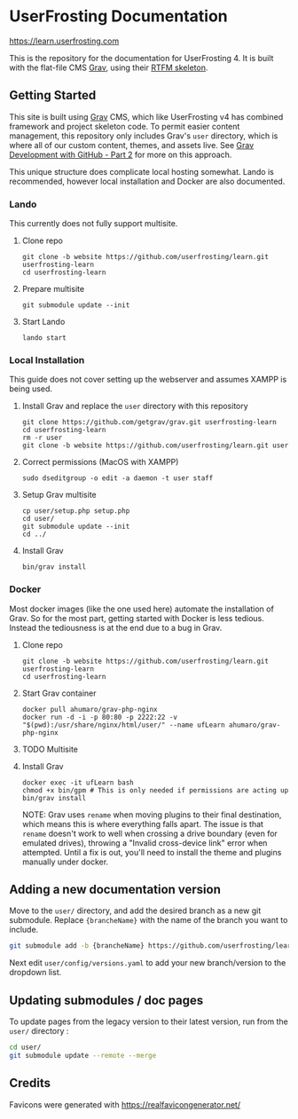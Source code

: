 # UserFrosting Documentation

https://learn.userfrosting.com

This is the repository for the documentation for UserFrosting 4.  It is built with the flat-file CMS [Grav](http://getgrav.org), using their [RTFM skeleton](https://github.com/getgrav/grav-skeleton-rtfm-site#rtfm-skeleton).

## Getting Started

This site is built using [Grav](https://learn.getgrav.org/) CMS, which like UserFrosting v4 has combined framework and project skeleton code. To permit easier content management, this repository only includes Grav's `user` directory, which is where all of our custom content, themes, and assets live. See [Grav Development with GitHub - Part 2](https://getgrav.org/blog/developing-with-github-part-2) for more on this approach.

This unique structure does complicate local hosting somewhat. Lando is recommended, however local installation and Docker are also documented.

### Lando

This currently does not fully support multisite.

1. Clone repo
   ```
   git clone -b website https://github.com/userfrosting/learn.git userfrosting-learn
   cd userfrosting-learn
   ```

2. Prepare multisite
   ```
   git submodule update --init
   ```

3. Start Lando
   ```
   lando start
   ```

### Local Installation

This guide does not cover setting up the webserver and assumes XAMPP is being used.

1. Install Grav and replace the `user` directory with this repository
   ```
   git clone https://github.com/getgrav/grav.git userfrosting-learn
   cd userfrosting-learn
   rm -r user
   git clone -b website https://github.com/userfrosting/learn.git user
   ```

2. Correct permissions (MacOS with XAMPP)
   ```
   sudo dseditgroup -o edit -a daemon -t user staff
   ```

3. Setup Grav multisite
   ```
   cp user/setup.php setup.php
   cd user/
   git submodule update --init
   cd ../
   ```

4. Install Grav
   ```
   bin/grav install
   ```


### Docker

Most docker images (like the one used here) automate the installation of Grav. So for the most part, getting started with Docker is less tedious. Instead the tediousness is at the end due to a bug in Grav.

1. Clone repo
   ```
   git clone -b website https://github.com/userfrosting/learn.git userfrosting-learn
   cd userfrosting-learn
   ```

2. Start Grav container
   ```
   docker pull ahumaro/grav-php-nginx
   docker run -d -i -p 80:80 -p 2222:22 -v "$(pwd):/usr/share/nginx/html/user/" --name ufLearn ahumaro/grav-php-nginx
   ```

3. TODO Multisite

4. Install Grav
   ```
   docker exec -it ufLearn bash
   chmod +x bin/gpm # This is only needed if permissions are acting up
   bin/grav install
   ```

   NOTE: Grav uses `rename` when moving plugins to their final destination, which means this is where everything falls apart. The issue is that `rename` doesn't work to well when crossing a drive boundary (even for emulated drives), throwing a "Invalid cross-device link" error when attempted. Until a fix is out, you'll need to install the theme and plugins manually under docker.

## Adding a new documentation version

Move to the `user/` directory, and add the desired branch as a new git submodule. Replace `{brancheName}` with the name of the branch you want to include.

```bash
git submodule add -b {brancheName} https://github.com/userfrosting/learn.git sites/{brancheName}
```

Next edit `user/config/versions.yaml` to add your new branch/version to the dropdown list.

## Updating submodules / doc pages

To update pages from the legacy version to their latest version, run from the `user/` directory :

```bash
cd user/
git submodule update --remote --merge
```

## Credits

Favicons were generated with https://realfavicongenerator.net/
